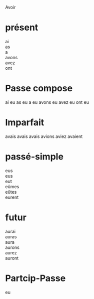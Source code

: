 Avoir
# présent
ai      
as      
a       
avons   
avez    
ont     
# Passe compose
ai eu
as eu
a eu
avons eu
avez eu
ont eu
# Imparfait
avais
avais
avais
avions
aviez
avaient
# passé-simple
eus           
eus           
eut           
eûmes         
eûtes         
eurent        
# futur
aurai         
auras         
aura          
aurons        
aurez         
auront  
# Partcip-Passe
eu
